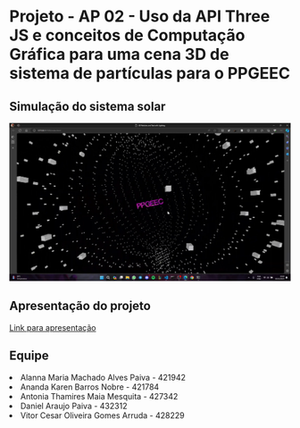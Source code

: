 # Projeto - AP 02 - Uso da API Three JS e conceitos de Computação Gráfica para uma cena 3D de sistema de partículas para o PPGEEC

## Simulação do sistema solar
![view1](img/ppgeec.png)

## Apresentação do projeto
[Link para apresentação](https://youtu.be/993Ajt0Rfhg)

## Equipe 
<li> Alanna Maria Machado Alves Paiva - 421942 
<li>Ananda Karen Barros Nobre - 421784 
<li>Antonia Thamires Maia Mesquita - 427342 
<li>Daniel Araujo Paiva - 432312 
<li>Vitor Cesar Oliveira Gomes Arruda - 428229 
